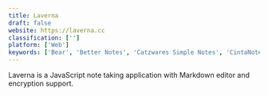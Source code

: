 ```yaml
---
title: Laverna
draft: false 
website: https://laverna.cc
classification: ['']
platform: ['Web']
keywords: ['Bear', 'Better Notes', 'Catzwares Simple Notes', 'CintaNotes', 'Evernote', 'Joplin', 'KeepNote', 'NimbleNotes', 'NixNote', 'Notezilla', 'OneNote', 'OneNote Online', 'Simplenote', 'Standard Notes', 'Tomboy', 'Zim Wiki', 'wikidPad']
---
```

Laverna is a JavaScript note taking application with Markdown editor and encryption support.